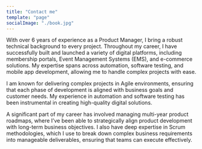 ```yaml
---
title: "Contact me"
template: "page"
socialImage: "./book.jpg"
---
```


With over 6 years of experience as a Product Manager, I bring a robust technical background to every project. Throughout my career, I have successfully built and launched a variety of digital platforms, including membership portals, Event Management Systems (EMS), and e-commerce solutions. My expertise spans across automation, software testing, and mobile app development, allowing me to handle complex projects with ease.

I am known for delivering complex projects in Agile environments, ensuring that each phase of development is aligned with business goals and customer needs. My experience in automation and software testing has been instrumental in creating high-quality digital solutions.

A significant part of my career has involved managing multi-year product roadmaps, where I’ve been able to strategically align product development with long-term business objectives. I also have deep expertise in Scrum methodologies, which I use to break down complex business requirements into manageable deliverables, ensuring that teams can execute effectively.
